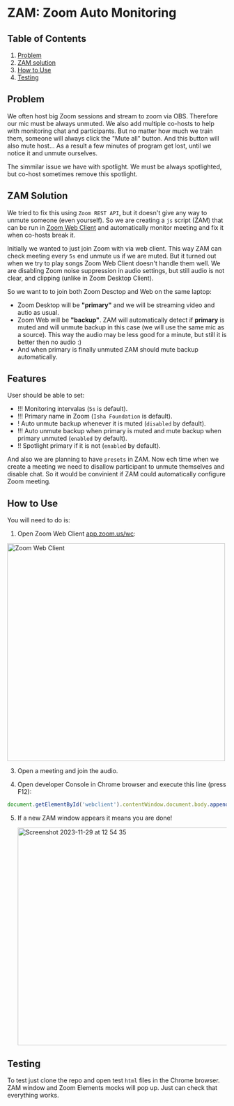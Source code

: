 # ZAM: Zoom Auto Monitoring

## Table of Contents
1. [Problem](#problem)
1. [ZAM solution](#zam-solution)
1. [How to Use](#how-to-use)
1. [Testing](#testing)
  
## Problem

We often host big Zoom sessions and stream to zoom via OBS. Therefore
our mic must be always unmuted. We also add multiple co-hosts to help with monitoring chat and participants. But no 
matter how much we train them, someone will always click the "Mute all" button. And this button will also mute host... 
As a result a few minutes of program get lost, until we notice it and unmute ourselves.

The simmilar issue we have with spotlight. We must be always spotlighted, but co-host sometimes remove this spotlight.


## ZAM Solution

We tried to fix this using `Zoom REST API`, but it doesn't give any way to unmute someone (even yourself). So we are creating
a `js` script (ZAM) that can be run in [Zoom Web Client](https://app.zoom.us/wc) and automatically monitor meeting and fix it when co-hosts
break it. 

Initially we wanted to just join Zoom with via web client. This way ZAM can check meeting every `5s` end unmute us if we are muted. But
it turned out when we try to play songs Zoom Web Client doesn't handle them well. We are disabling Zoom noise suppression in audio
settings, but still audio is not clear, and clipping (unlike in Zoom Desktop Client).

So we want to to join both Zoom Desctop and Web on the same laptop: 
- Zoom Desktop will be **"primary"** and we will be streaming video and autio as usual.
- Zoom Web will be **"backup"**. ZAM will automatically detect if **primary** is muted and will unmute backup in this case
   (we will use the same mic as a source). This way the audio may be less good for a minute, but still it is better then no audio :)
- And when primary is finally unmuted ZAM should mute backup automatically.

## Features

User should be able to set:
- !!! Monitoring intervalas (`5s` is default).
- !!! Primary name in Zoom (`Isha Foundation` is default).
- ! Auto unmute backup whenever it is muted (`disabled` by default).
- !!! Auto unmute backup when primary is muted and mute backup when primary unmuted (`enabled` by default).
- !! Spotlight primary if it is not (`enabled` by default).

And also we are planning to have `presets` in ZAM. Now ech time when we create a meeting we need to 
disallow participant to unmute themselves and disable chat. So it would be convinient if ZAM could
automatically configure Zoom meeting.


## How to Use

You will need to do is:
1. Open Zoom Web Client [app.zoom.us/wc](https://app.zoom.us/wc):
   
  <img width="500" alt="Zoom Web Client" src="https://github.com/AlexFreik/zam/assets/61039123/f0c15a18-6ae3-4272-ac18-86de2e4bb901">

3. Open a meeting and join the audio.

4. Open developer Console in Chrome browser and execute this line (press F12):
  ```js
  document.getElementById('webclient').contentWindow.document.body.appendChild(Object.assign(document.createElement('script'), { src: 'https://alexfreik.github.io/zam/script.js' }));
  ```
5. If a new ZAM window appears it means you are done!
   
   <img width="500" alt="Screenshot 2023-11-29 at 12 54 35" src="https://github.com/AlexFreik/zam/assets/61039123/43a91dfb-d221-4a3b-bfc2-7fc810d93954">


## Testing

To test just clone the repo and open test `html` files in the Chrome browser. ZAM window and Zoom Elements mocks will pop up. Just can check that everything works.
